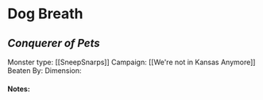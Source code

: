 # Dog Breath
## *Conquerer of Pets*

Monster type: [[SneepSnarps]]
Campaign: [[We're not in Kansas Anymore]]
Beaten By: 
Dimension:

#### Notes:


